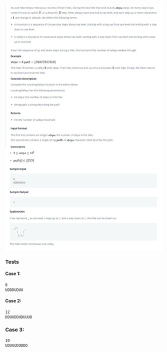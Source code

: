 <div style="text-align: center;">
    <img src="./img/problem.png">
</div>

### Tests
#### Case 1:
```
8
UDDDUDUU
```

#### Case 2:
```
12
DDUUDDUDUUUD
```

### Case 3:
```
10
UDUUUDUDDD
```